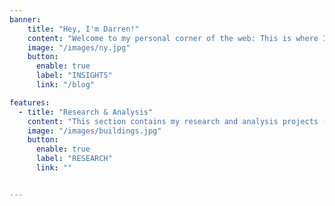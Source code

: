 ```yaml
---
banner:
    title: "Hey, I'm Darren!"
    content: "Welcome to my personal corner of the web: This is where I share my projects, experiments, and thoughts in data, stats, and everything in-between"
    image: "/images/ny.jpg"
    button:
      enable: true
      label: "INSIGHTS"
      link: "/blog"

features:
  - title: "Research & Analysis"
    content: "This section contains my research and analysis projects - using statistical modelling and data analysis to explore real-world problems."
    image: "/images/buildings.jpg"
    button:
      enable: true
      label: "RESEARCH"
      link: ""


---
```

